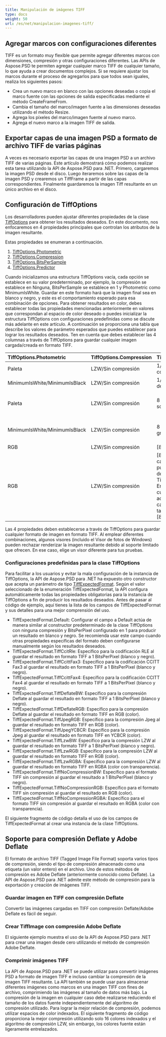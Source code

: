 ```yaml
---
title: Manipulación de imágenes TIFF
type: docs
weight: 50
url: /es/net/manipulacion-imagenes-tiff/
---
```


## **Agregar marcos con configuraciones diferentes**
TIFF es un formato muy flexible que permite agregar diferentes marcos con dimensiones, compresión y otras configuraciones diferentes. Las APIs de Aspose.PSD te permiten agregar cualquier marco TIFF de cualquier tamaño, lo que ayuda a crear documentos complejos. Si se requiere ajustar los marcos durante el proceso de agregarlos para que todos sean iguales, realiza los siguientes pasos:

- Crea un nuevo marco en blanco con las opciones deseadas o copia el marco fuente con las opciones de salida especificadas mediante el método CreateFrameFrom.
- Cambia el tamaño del marco/imagen fuente a las dimensiones deseadas utilizando el método Resize.
- Agrega los píxeles del marco/imagen fuente al nuevo marco.
- Agrega el nuevo marco a la imagen TIFF de salida.
## **Exportar capas de una imagen PSD a formato de archivo TIFF de varias páginas**
A veces es necesario exportar las capas de una imagen PSD a un archivo TIFF de varias páginas. Este artículo demostrará cómo podemos realizar esta tarea utilizando la API de Aspose.PSD para .NET. Primero, cargaremos la imagen PSD desde el disco. Luego iteraremos sobre las capas de la imagen PSD y crearemos un TiffFrame a partir de las capas correspondientes. Finalmente guardaremos la imagen Tiff resultante en un único archivo en el disco.



## **Configuración de TiffOptions**
Los desarrolladores pueden ajustar diferentes propiedades de la clase [TiffOptions](https://reference.aspose.com/psd/net/aspose.psd.imageoptions/tiffoptions) para obtener los resultados deseados. En este documento, nos enfocaremos en 4 propiedades principales que controlan los atributos de la imagen resultante.

Estas propiedades se enumeran a continuación.

1. [TiffOptions.Photometric](https://reference.aspose.com/psd/net/aspose.psd.imageoptions/tiffoptions/properties/photometric)
1. [TiffOptions.Compression](https://reference.aspose.com/psd/net/aspose.psd.imageoptions/tiffoptions/properties/compression)
1. [TiffOptions.BitsPerSample](https://reference.aspose.com/psd/net/aspose.psd.imageoptions/tiffoptions/properties/bitspersample)
1. [TiffOptions.Predictor](https://reference.aspose.com/psd/net/aspose.psd.imageoptions/tiffoptions/properties/predictor)

Cuando inicializamos una estructura TiffOptions vacía, cada opción se establece en su valor predeterminado, por ejemplo, la compresión se establece en Ninguna, BitsPerSample se establece en 1 y Photometric como MinimumIsWhite. Guardar en este formato hará que la imagen final sea en blanco y negro, y este es el comportamiento esperado para esa combinación de opciones. Para obtener resultados en color, debes establecer todas las propiedades mencionadas anteriormente en valores que correspondan al espacio de color deseado o puedes inicializar la estructura TiffOptions con configuraciones predefinidas como se discute más adelante en este artículo. A continuación se proporciona una tabla que describe los valores de parámetro esperados que puedes establecer para lograr los resultados deseados. Ten en cuenta que debes establecer las 4 columnas a través de TiffOptions para guardar cualquier imagen cargada/creada en formato TIFF.

|**TiffOptions.Photometric**|**TiffOptions.Compression**|**TiffOptions.BitsPerSample**|**TiffOptions.Predictor**|
| :- | :- | :- | :- |
|Paleta|LZW/Sin compresión|1/4/8/16 (paleta, modo de color) solo un canal|Ninguno|
|MinimumIsWhite/MinimumIsBlack|LZW/Sin compresión|1/4/8/16 (modo de escala de grises) solo un canal|Ninguno|
|Paleta|LZW/Sin compresión|8 (paleta, modo de color) solo un canal|Horizontal (mayor compresión lograda para LZW mismos patrones)|
|MinimumIsWhite/MinimumIsBlack|LZW/Sin compresión|8 (modo de escala de grises) solo un canal|Horizontal (mayor compresión lograda para LZW mismos patrones)|
|RGB|LZW/Sin compresión|[8,8,8] (3 canales RGB)|Ninguno/Horizontal|
|RGB|LZW/Sin compresión|[8,8,8,8] (3 canales RGB y canal alfa adicional se puede establecer a través de TiffOptions.AlphaStorage) En realidad, se admite cualquier recuento adicional de canales, pero cada canal debe tener un tamaño de 8 bits como [8,8,8,8,8,8]|Ninguno/Horizontal|
Las 4 propiedades deben establecerse a través de TiffOptions para guardar cualquier formato de imagen en formato TIFF. Al emplear diferentes combinaciones, algunos visores (incluido el Visor de fotos de Windows) pueden rechazar renderizar la imagen resultante debido al soporte limitado que ofrecen. En ese caso, elige un visor diferente para tus pruebas.
### **Configuraciones predefinidas para la clase TiffOptions**
Para facilitar a los usuarios y evitar la mala configuración de la instancia de TiffOptions, la API de Aspose.PSD para .NET ha expuesto otro constructor que acepta un parámetro de tipo [TiffExpectedFormat](https://reference.aspose.com/psd/net/aspose.psd.fileformats.tiff.enums/tiffexpectedformat). Según el valor seleccionado de la enumeración TiffExpectedFormat, la API configura automáticamente todas las propiedades obligatorias para la instancia de TiffOptions a fin de producir los resultados deseados. Antes de pasar al código de ejemplo, aquí tienes la lista de los campos de TiffExpectedFormat y sus detalles para una mejor comprensión del uso.


- TiffExpectedFormat.Default: Configurar el campo a Default actúa de manera similar al constructor predeterminado de la clase TiffOptions con ninguna compresión y BitsPerPixel configurado en 1 para producir un resultado en blanco y negro. Se recomienda usar este campo cuando otras propiedades específicas del formato deben configurarse manualmente según los resultados deseados.
- TiffExpectedFormat.TiffCcitRle: Específico para la codificación RLE al guardar el resultado en formato TIFF a 1 BitsPerPixel (blanco y negro).
- TiffExpectedFormat.TiffCcittFax3: Específico para la codificación CCITT Fax3 al guardar el resultado en formato TIFF a 1 BitsPerPixel (blanco y negro).
- TiffExpectedFormat.TiffCcittFax4: Específico para la codificación CCITT Fax4 al guardar el resultado en formato TIFF a 1 BitsPerPixel (blanco y negro).
- TiffExpectedFormat.TiffDeflateBW: Específico para la compresión Deflate al guardar el resultado en formato TIFF a 1 BitsPerPixel (blanco y negro).
- TiffExpectedFormat.TiffDeflateRGB: Específico para la compresión Deflate al guardar el resultado en formato TIFF en RGB (color).
- TiffExpectedFormat.TiffJpegRGB: Específico para la compresión Jpeg al guardar el resultado en formato TIFF en RGB (color).
- TiffExpectedFormat.TiffJpegYCBCR: Específico para la compresión Jpeg al guardar el resultado en formato TIFF en YCBCR (color).
- TiffExpectedFormat.TiffLzwBW: Específico para la compresión LZW al guardar el resultado en formato TIFF a 1 BitsPerPixel (blanco y negro).
- TiffExpectedFormat.TiffLzwRGB: Específico para la compresión LZW al guardar el resultado en formato TIFF en RGB (color).
- TiffExpectedFormat.TiffLzwRGBA: Específico para la compresión LZW al guardar el resultado en formato TIFF en RGBA (color con transparencia).
- TiffExpectedFormat.TiffNoCompressionBW: Específico para el formato TIFF sin compresión al guardar el resultado a 1 BitsPerPixel (blanco y negro).
- TiffExpectedFormat.TiffNoCompressionRGB: Específico para el formato TIFF sin compresión al guardar el resultado en RGB (color).
- TiffExpectedFormat.TiffNoCompressionRGBA: Específico para el formato TIFF sin compresión al guardar el resultado en RGBA (color con transparencia).



El siguiente fragmento de código detalla el uso de los campos de TiffExpectedFormat al crear una instancia de la clase TiffOptions.



## **Soporte para compresión Deflate y Adobe Deflate**
El formato de archivo TIFF (Tagged Image File Format) soporta varios tipos de compresión, siendo el tipo de compresión almacenado como una etiqueta (un valor entero) en el archivo. Uno de estos métodos de compresión es Adobe Deflate (anteriormente conocido como Deflate). La API de Aspose.PSD para .NET admite este método de compresión para la exportación y creación de imágenes TIFF.
### **Guardar imagen en TIFF con compresión Deflate**
Convertir las imágenes cargadas en TIFF con compresión Deflate/Adobe Deflate es fácil de seguir.


### **Crear TiffImage con compresión Adobe Deflate**
El siguiente ejemplo muestra el uso de la API de Aspose.PSD para .NET para crear una imagen desde cero utilizando el método de compresión Adobe Deflate.


### **Comprimir imágenes TIFF**
La API de Aspose.PSD para .NET se puede utilizar para convertir imágenes PSD a formato de imagen TIFF e incluso cambiar la compresión de la imagen TIFF resultante. La API también se puede usar para almacenar diferentes imágenes como marcos en una imagen TIFF con fines de archivo, comprimiendo las imágenes al tamaño de datos más bajo. La compresión de la imagen en cualquier caso debe realizarse reduciendo el tamaño de los datos fuente independientemente del algoritmo de compresión utilizado. Para lograr la mejor relación de compresión, podemos utilizar espacios de color indexados. El siguiente fragmento de código proporciona la mejor compresión utilizando solo 16 colores indexados y el algoritmo de compresión LZW, sin embargo, los colores fuente están ligeramente entrelazados.

